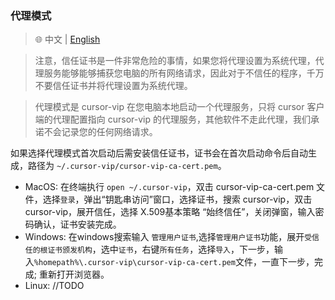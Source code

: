 ### 代理模式

> 🌐️ 中文 | [English](proxyMode.md)

> 注意，信任证书是一件非常危险的事情，如果您将代理设置为系统代理，代理服务能够能够捕获您电脑的所有网络请求，因此对于不信任的程序，千万不要信任证书并将代理设置为系统代理。

> 代理模式是 cursor-vip 在您电脑本地启动一个代理服务，只将 cursor 客户端的代理配置指向 cursor-vip 的代理服务，其他软件不走此代理，我们承诺不会记录您的任何网络请求。

如果选择代理模式首次启动后需安装信任证书，证书会在首次启动命令后自动生成，路径为 `~/.cursor-vip/cursor-vip-ca-cert.pem`。
* MacOS: 在终端执行 `open ~/.cursor-vip`，双击 cursor-vip-ca-cert.pem 文件，选择`登录`，弹出“钥匙串访问”窗口，选择证书，搜索 cursor-vip，双击 cursor-vip，展开信任，选择 X.509基本策略 “始终信任”，关闭弹窗，输入密码确认，证书安装完成。
* Windows: 在windows搜索输入 `管理用户证书`,选择`管理用户证书`功能，展开`受信任的根证书颁发机构`，选中`证书`，右键`所有任务`，选择`导入`，下一步，输入`%homepath%\.cursor-vip\cursor-vip-ca-cert.pem`文件，一直下一步，完成; 重新打开浏览器。
* Linux: //TODO
